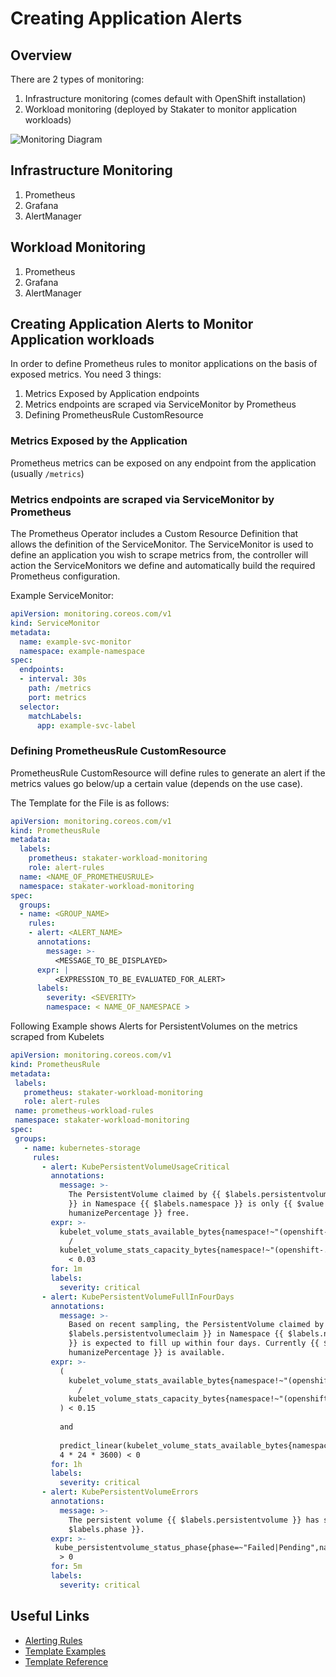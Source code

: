 # Creating Application Alerts

## Overview
There are 2 types of monitoring:

1. Infrastructure monitoring (comes default with OpenShift installation)
2. Workload monitoring (deployed by Stakater to monitor application workloads)


![Monitoring Diagram](./images/monitoring-diagram.png)

## Infrastructure Monitoring
1. Prometheus
2. Grafana
3. AlertManager

## Workload Monitoring
1. Prometheus
2. Grafana
3. AlertManager

## Creating Application Alerts to Monitor Application workloads
In order to define Prometheus rules to monitor applications on the basis of exposed metrics. You need 3 things:

1. Metrics Exposed by Application endpoints
2. Metrics endpoints are scraped via ServiceMonitor by Prometheus
3. Defining PrometheusRule CustomResource

### Metrics Exposed by the Application

Prometheus metrics can be exposed on any endpoint from the application (usually `/metrics`)

### Metrics endpoints are scraped via ServiceMonitor by Prometheus

The Prometheus Operator includes a Custom Resource Definition that allows the definition of the ServiceMonitor. The ServiceMonitor is used to define an application you wish to scrape metrics from, the controller will action the ServiceMonitors we define and automatically build the required Prometheus configuration.

Example ServiceMonitor:

```yaml
apiVersion: monitoring.coreos.com/v1
kind: ServiceMonitor
metadata:
  name: example-svc-monitor
  namespace: example-namespace
spec:
  endpoints:
  - interval: 30s
    path: /metrics
    port: metrics
  selector:
    matchLabels:
      app: example-svc-label
```

### Defining PrometheusRule CustomResource

PrometheusRule CustomResource will define rules to generate an alert if the metrics values go below/up a certain value (depends on the use case).

The Template for the File is as follows:

```yaml
apiVersion: monitoring.coreos.com/v1
kind: PrometheusRule
metadata:
  labels:
    prometheus: stakater-workload-monitoring
    role: alert-rules
  name: <NAME_OF_PROMETHEUSRULE>
  namespace: stakater-workload-monitoring
spec:
  groups:
  - name: <GROUP_NAME> 
    rules:
    - alert: <ALERT_NAME>
      annotations:
        message: >-
          <MESSAGE_TO_BE_DISPLAYED>
      expr: | 
          <EXPRESSION_TO_BE_EVALUATED_FOR_ALERT>
      labels:
        severity: <SEVERITY>
        namespace: < NAME_OF_NAMESPACE >
```    

Following Example shows Alerts for PersistentVolumes on the metrics scraped from Kubelets

```yaml
apiVersion: monitoring.coreos.com/v1
kind: PrometheusRule
metadata:
 labels:
   prometheus: stakater-workload-monitoring
   role: alert-rules
 name: prometheus-workload-rules
 namespace: stakater-workload-monitoring
spec:
 groups:
   - name: kubernetes-storage
     rules:
       - alert: KubePersistentVolumeUsageCritical
         annotations:
           message: >-
             The PersistentVolume claimed by {{ $labels.persistentvolumeclaim
             }} in Namespace {{ $labels.namespace }} is only {{ $value |
             humanizePercentage }} free.
         expr: >-
           kubelet_volume_stats_available_bytes{namespace!~"(openshift-.*|kube-.*|default|logging)",job="kubelet"}
             /
           kubelet_volume_stats_capacity_bytes{namespace!~"(openshift-.*|kube-.*|default|logging)",job="kubelet"}
             < 0.03
         for: 1m
         labels:
           severity: critical
       - alert: KubePersistentVolumeFullInFourDays
         annotations:
           message: >-
             Based on recent sampling, the PersistentVolume claimed by {{
             $labels.persistentvolumeclaim }} in Namespace {{ $labels.namespace
             }} is expected to fill up within four days. Currently {{ $value |
             humanizePercentage }} is available.
         expr: >-
           (
             kubelet_volume_stats_available_bytes{namespace!~"(openshift-.*|kube-.*|default|logging)",job="kubelet"}
               /
             kubelet_volume_stats_capacity_bytes{namespace!~"(openshift-.*|kube-.*|default|logging)",job="kubelet"}
           ) < 0.15
 
           and
 
           predict_linear(kubelet_volume_stats_available_bytes{namespace!~"(openshift-.*|kube-.*|default|logging)",job="kubelet"}[6h],
           4 * 24 * 3600) < 0
         for: 1h
         labels:
           severity: critical
       - alert: KubePersistentVolumeErrors
         annotations:
           message: >-
             The persistent volume {{ $labels.persistentvolume }} has status {{
             $labels.phase }}.
         expr: >-
          kube_persistentvolume_status_phase{phase=~"Failed|Pending",namespace!~"(openshift-.*|kube-.*|default|logging)",job="kube-state-metrics"}
           > 0
         for: 5m
         labels:
           severity: critical
```

## Useful Links

- [Alerting Rules](https://prometheus.io/docs/prometheus/latest/configuration/alerting_rules/)
- [Template Examples](https://prometheus.io/docs/prometheus/latest/configuration/template_examples/)
- [Template Reference](https://prometheus.io/docs/prometheus/latest/configuration/template_reference/)
